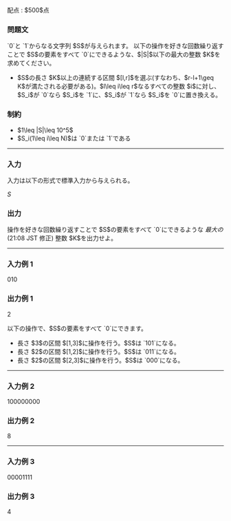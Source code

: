 
<div>

<span>

<span>

<p>
配点 : $500$点
</p>

<div>

<section>

### **問題文**

<p>
`0`と `1`からなる文字列 $S$が与えられます。
以下の操作を好きな回数繰り返すことで $S$の要素をすべて `0`にできるような、$|S|$以下の最大の整数 $K$を求めてください。
</p>

<ul>

<li>
$S$の長さ $K$以上の連続する区間 $[l,r]$を選ぶ(すなわち、$r-l+1\geq K$が満たされる必要がある)。$l\leq i\leq r$なるすべての整数 $i$に対し、$S_i$が `0`なら $S_i$を `1`に、$S_i$が `1`なら $S_i$を `0`に置き換える。
</li>

</ul>

</section>

</div>

<div>

<section>

### **制約**

<ul>

<li>
$1\leq |S|\leq 10^5$
</li>

<li>
$S_i(1\leq i\leq N)$は `0`または `1`である
</li>

</ul>

</section>

</div>

---

<div>

<div>

<section>

### **入力**

<p>
入力は以下の形式で標準入力から与えられる。
</p>

<div>

$S$
</div>

</section>

</div>

<div>

<section>

### **出力**

<p>
操作を好きな回数繰り返すことで $S$の要素をすべて `0`にできるような 
<em>
最大の
</em>
(21:08 JST 修正) 整数 $K$を出力せよ。
</p>

</section>

</div>

</div>

---

<div>

<section>

### **入力例 1**

<div>

010

</div>

</section>

</div>

<div>

<section>

### **出力例 1**

<div>

2

</div>

<p>
以下の操作で、$S$の要素をすべて `0`にできます。
</p>

<ul>

<li>
長さ $3$の区間 $[1,3]$に操作を行う。$S$は `101`になる。
</li>

<li>
長さ $2$の区間 $[1,2]$に操作を行う。$S$は `011`になる。
</li>

<li>
長さ $2$の区間 $[2,3]$に操作を行う。$S$は `000`になる。
</li>

</ul>

</section>

</div>

---

<div>

<section>

### **入力例 2**

<div>

100000000

</div>

</section>

</div>

<div>

<section>

### **出力例 2**

<div>

8

</div>

</section>

</div>

---

<div>

<section>

### **入力例 3**

<div>

00001111

</div>

</section>

</div>

<div>

<section>

### **出力例 3**

<div>

4

</div>

</section>

</div>

</span>

</span>

</div>
